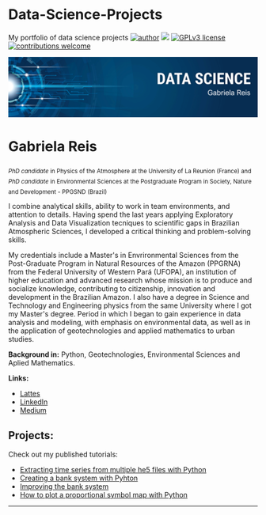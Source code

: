 # Data-Science-Projects
My portfolio of data science projects
[![author](https://img.shields.io/badge/Author-GabrielaReis-green)](https://www.linkedin.com/in/gabrielagodinhoreis/) [![](https://img.shields.io/badge/python-3.7+-blue.svg)](https://www.python.org/downloads/release/python-365/) [![GPLv3 license](https://img.shields.io/badge/License-GPLv3-blue.svg)](http://perso.crans.org/besson/LICENSE.html) [![contributions welcome](https://img.shields.io/badge/contributions-welcome-brightgreen.svg?style=flat)](https://github.com/carlosfab/data_science/issues)

<p align="center">
  <img src="banner.png" >
</p>

# Gabriela Reis
<sub>*PhD candidate* in Physics of the Atmosphere at the University of La Reunion (France) and *PhD candidate* in Environmental Sciences at the Postgraduate Program in Society, Nature and Development - PPGSND (Brazil)</sub>

I combine analytical skills, ability to work in team environments, and attention to details. Having spend the last years applying Exploratory Analysis and Data Visualization tecniques to scientific gaps in Brazilian Atmospheric Sciences, I developed a critical thinking and problem-solving skills.

My credentials include a Master's in Envrironmental Sciences from the Post-Graduate Program in Natural Resources of the Amazon (PPGRNA) from the Federal University of Western Pará (UFOPA), an institution of higher education and advanced research whose mission is to produce and socialize knowledge, contributing to citizenship, innovation and development in the Brazilian Amazon.  I also have a degree in Science and Technology and Engineering physics from the same University where I got my Master's degree. Period in which I began to gain experience in data analysis and modeling, with emphasis on environmental data, as well as in the application of geotechnologies and applied mathematics to urban studies.

**Background in:** Python, Geotechnologies, Environmental Sciences and Aplied Mathematics.

**Links:**
* [Lattes](http://lattes.cnpq.br/8093591481570824)
* [LinkedIn](https://www.linkedin.com/in/gabrielagodinhoreis/)
* [Medium](https://medium.com/@gabrielagodinho)

## Projects:
Check out my published tutorials:
* [Extracting time series from multiple he5 files with Python](https://medium.com/@gabrielagodinho/a-brief-tutorial-on-how-to-extract-a-time-series-from-multiple-he5-files-1b75382b5e5b)
* [Creating a bank system with Pyhton](https://github.com/gabihgodinho/Data-Science-Projects/blob/main/Bank_system.ipynb)
* [Improving the bank system](https://github.com/gabihgodinho/Data-Science-Projects/blob/main/Improved_Bank_system.ipynb)
* [How to plot a proportional symbol map with Python](https://github.com/gabihgodinho/Data-Science-Projects/blob/main/Proportional_symbols.ipynb)



---


